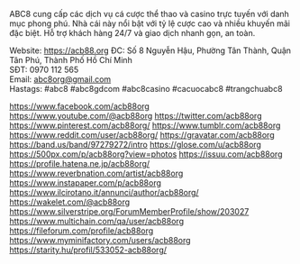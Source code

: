 

ABC8 cung cấp các dịch vụ cá cược thể thao và casino trực tuyến với danh mục phong phú. Nhà cái này nổi bật với tỷ lệ cược cao và nhiều khuyến mãi đặc biệt. Hỗ trợ khách hàng 24/7 và giao dịch nhanh gọn, an toàn.

Website: <a href="https://acb88.org">https://acb88.org</a>
ĐC: Số 8 Nguyễn Hậu, Phường Tân Thành, Quận Tân Phú, Thành Phố Hồ Chí Minh      
SĐT: 0970 112 565     
Email: abc8org@gmail.com   
Hastags: #abc8 #abc8gdcom #abc8casino #cacuocabc8 #trangchuabc8

<a href="https://www.facebook.com/acb88org">https://www.facebook.com/acb88org</a>
<a href="https://www.youtube.com/@acb88org">https://www.youtube.com/@acb88org</a>
<a href="https://twitter.com/acb88org">https://twitter.com/acb88org</a>
<a href="https://www.pinterest.com/acb88org/">https://www.pinterest.com/acb88org/</a>
<a href="https://www.tumblr.com/acb88org">https://www.tumblr.com/acb88org</a>
<a href="https://www.reddit.com/user/acb88org/">https://www.reddit.com/user/acb88org/</a>
<a href="https://gravatar.com/acb88org">https://gravatar.com/acb88org</a>
<a href="https://band.us/band/97279272/intro">https://band.us/band/97279272/intro</a>
<a href="https://glose.com/u/acb88org">https://glose.com/u/acb88org</a>
<a href="https://500px.com/p/acb88org?view=photos">https://500px.com/p/acb88org?view=photos</a>
<a href="https://issuu.com/acb88org">https://issuu.com/acb88org</a>
<a href="https://profile.hatena.ne.jp/acb88org/">https://profile.hatena.ne.jp/acb88org/</a>
<a href="https://www.reverbnation.com/artist/acb88org">https://www.reverbnation.com/artist/acb88org</a>
<a href="https://www.instapaper.com/p/acb88org">https://www.instapaper.com/p/acb88org</a>
<a href="https://www.ilcirotano.it/annunci/author/acb88org/">https://www.ilcirotano.it/annunci/author/acb88org/</a>
<a href="https://wakelet.com/@acb88org">https://wakelet.com/@acb88org</a>
<a href="https://www.silverstripe.org/ForumMemberProfile/show/203027">https://www.silverstripe.org/ForumMemberProfile/show/203027</a>
<a href="https://www.multichain.com/qa/user/acb88org">https://www.multichain.com/qa/user/acb88org</a>
<a href="https://fileforum.com/profile/acb88org">https://fileforum.com/profile/acb88org</a>
<a href="https://www.myminifactory.com/users/acb88org">https://www.myminifactory.com/users/acb88org</a>
<a href="https://starity.hu/profil/533052-acb88org/">https://starity.hu/profil/533052-acb88org/</a>




